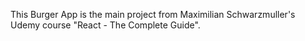 This Burger App is the main project from Maximilian Schwarzmuller's Udemy course
"React - The Complete Guide".
